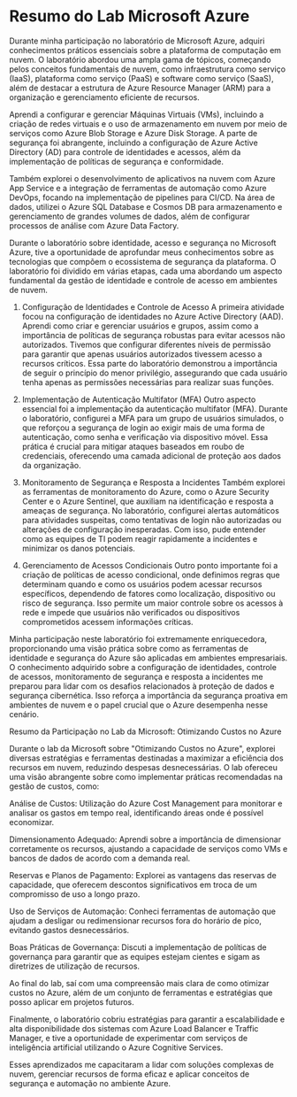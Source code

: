 # Resumo do Lab Microsoft Azure

Durante minha participação no laboratório de Microsoft Azure, adquiri conhecimentos práticos essenciais sobre a plataforma de computação em nuvem. O laboratório abordou uma ampla gama de tópicos, começando pelos conceitos fundamentais de nuvem, como infraestrutura como serviço (IaaS), plataforma como serviço (PaaS) e software como serviço (SaaS), além de destacar a estrutura de Azure Resource Manager (ARM) para a organização e gerenciamento eficiente de recursos.

Aprendi a configurar e gerenciar Máquinas Virtuais (VMs), incluindo a criação de redes virtuais e o uso de armazenamento em nuvem por meio de serviços como Azure Blob Storage e Azure Disk Storage. A parte de segurança foi abrangente, incluindo a configuração de Azure Active Directory (AD) para controle de identidades e acessos, além da implementação de políticas de segurança e conformidade.

Também explorei o desenvolvimento de aplicativos na nuvem com Azure App Service e a integração de ferramentas de automação como Azure DevOps, focando na implementação de pipelines para CI/CD. Na área de dados, utilizei o Azure SQL Database e Cosmos DB para armazenamento e gerenciamento de grandes volumes de dados, além de configurar processos de análise com Azure Data Factory.

Durante o laboratório sobre identidade, acesso e segurança no Microsoft Azure, tive a oportunidade de aprofundar meus conhecimentos sobre as tecnologias que compõem o ecossistema de segurança da plataforma. O laboratório foi dividido em várias etapas, cada uma abordando um aspecto fundamental da gestão de identidade e controle de acesso em ambientes de nuvem.

1. Configuração de Identidades e Controle de Acesso
A primeira atividade focou na configuração de identidades no Azure Active Directory (AAD). Aprendi como criar e gerenciar usuários e grupos, assim como a importância de políticas de segurança robustas para evitar acessos não autorizados. Tivemos que configurar diferentes níveis de permissão para garantir que apenas usuários autorizados tivessem acesso a recursos críticos. Essa parte do laboratório demonstrou a importância de seguir o princípio do menor privilégio, assegurando que cada usuário tenha apenas as permissões necessárias para realizar suas funções.

2. Implementação de Autenticação Multifator (MFA)
Outro aspecto essencial foi a implementação da autenticação multifator (MFA). Durante o laboratório, configurei a MFA para um grupo de usuários simulados, o que reforçou a segurança de login ao exigir mais de uma forma de autenticação, como senha e verificação via dispositivo móvel. Essa prática é crucial para mitigar ataques baseados em roubo de credenciais, oferecendo uma camada adicional de proteção aos dados da organização.

3. Monitoramento de Segurança e Resposta a Incidentes
Também explorei as ferramentas de monitoramento do Azure, como o Azure Security Center e o Azure Sentinel, que auxiliam na identificação e resposta a ameaças de segurança. No laboratório, configurei alertas automáticos para atividades suspeitas, como tentativas de login não autorizadas ou alterações de configuração inesperadas. Com isso, pude entender como as equipes de TI podem reagir rapidamente a incidentes e minimizar os danos potenciais.

4. Gerenciamento de Acessos Condicionais
Outro ponto importante foi a criação de políticas de acesso condicional, onde definimos regras que determinam quando e como os usuários podem acessar recursos específicos, dependendo de fatores como localização, dispositivo ou risco de segurança. Isso permite um maior controle sobre os acessos à rede e impede que usuários não verificados ou dispositivos comprometidos acessem informações críticas.

Minha participação neste laboratório foi extremamente enriquecedora, proporcionando uma visão prática sobre como as ferramentas de identidade e segurança do Azure são aplicadas em ambientes empresariais. O conhecimento adquirido sobre a configuração de identidades, controle de acessos, monitoramento de segurança e resposta a incidentes me preparou para lidar com os desafios relacionados à proteção de dados e segurança cibernética. Isso reforça a importância da segurança proativa em ambientes de nuvem e o papel crucial que o Azure desempenha nesse cenário.

Resumo da Participação no Lab da Microsoft: Otimizando Custos no Azure

Durante o lab da Microsoft sobre "Otimizando Custos no Azure", explorei diversas estratégias e ferramentas destinadas a maximizar a eficiência dos recursos em nuvem, reduzindo despesas desnecessárias. O lab ofereceu uma visão abrangente sobre como implementar práticas recomendadas na gestão de custos, como:

Análise de Custos: Utilização do Azure Cost Management para monitorar e analisar os gastos em tempo real, identificando áreas onde é possível economizar.

Dimensionamento Adequado: Aprendi sobre a importância de dimensionar corretamente os recursos, ajustando a capacidade de serviços como VMs e bancos de dados de acordo com a demanda real.

Reservas e Planos de Pagamento: Explorei as vantagens das reservas de capacidade, que oferecem descontos significativos em troca de um compromisso de uso a longo prazo.

Uso de Serviços de Automação: Conheci ferramentas de automação que ajudam a desligar ou redimensionar recursos fora do horário de pico, evitando gastos desnecessários.

Boas Práticas de Governança: Discuti a implementação de políticas de governança para garantir que as equipes estejam cientes e sigam as diretrizes de utilização de recursos.

Ao final do lab, saí com uma compreensão mais clara de como otimizar custos no Azure, além de um conjunto de ferramentas e estratégias que posso aplicar em projetos futuros.


Finalmente, o laboratório cobriu estratégias para garantir a escalabilidade e alta disponibilidade dos sistemas com Azure Load Balancer e Traffic Manager, e tive a oportunidade de experimentar com serviços de inteligência artificial utilizando o Azure Cognitive Services.

Esses aprendizados me capacitaram a lidar com soluções complexas de nuvem, gerenciar recursos de forma eficaz e aplicar conceitos de segurança e automação no ambiente Azure.

